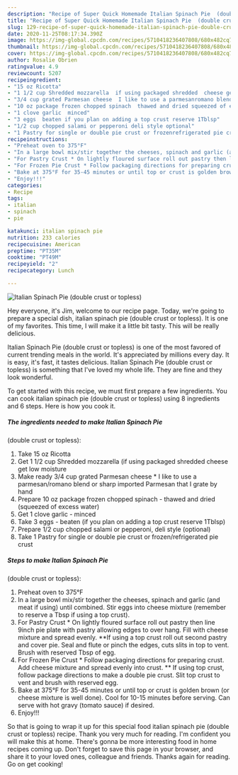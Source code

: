 ```yaml
---
description: "Recipe of Super Quick Homemade Italian Spinach Pie  (double crust or topless)"
title: "Recipe of Super Quick Homemade Italian Spinach Pie  (double crust or topless)"
slug: 129-recipe-of-super-quick-homemade-italian-spinach-pie-double-crust-or-topless
date: 2020-11-25T08:17:34.390Z
image: https://img-global.cpcdn.com/recipes/5710418236407808/680x482cq70/italian-spinach-pie-double-crust-or-topless-recipe-main-photo.jpg
thumbnail: https://img-global.cpcdn.com/recipes/5710418236407808/680x482cq70/italian-spinach-pie-double-crust-or-topless-recipe-main-photo.jpg
cover: https://img-global.cpcdn.com/recipes/5710418236407808/680x482cq70/italian-spinach-pie-double-crust-or-topless-recipe-main-photo.jpg
author: Rosalie Obrien
ratingvalue: 4.9
reviewcount: 5207
recipeingredient:
- "15 oz Ricotta"
- "1 1/2 cup Shredded mozzarella  if using packaged shredded  cheese get low moisture"
- "3/4 cup grated Parmesan cheese  I like to use a parmesanromano blend or sharp imported Parmesan that I grate by hand"
- "10 oz package frozen chopped spinach  thawed and dried squeezed of excess water"
- "1 clove garlic  minced"
- "3 eggs  beaten if you plan on adding a top crust reserve 1Tblsp"
- "1/2 cup chopped salami or pepperoni deli style optional"
- "1 Pastry for single or double pie crust or frozenrefrigerated pie crust"
recipeinstructions:
- "Preheat oven to 375°F"
- "In a large bowl mix/stir together the cheeses, spinach and garlic (and meat if using) until combined. Stir eggs into cheese mixture (remember to reserve a Tbsp if using a top crust)."
- "For Pastry Crust * On lightly floured surface roll out pastry then line 9inch pie plate with pastry allowing edges to over hang. Fill with cheese mixture and spread evenly. **If using a top crust roll out second pastry and cover pie. Seal and flute or pinch the edges, cuts slits in top to vent. Brush with reserved Tbsp of egg."
- "For Frozen Pie Crust * Follow packaging directions for preparing crust. Add cheese mixture and spread evenly into crust. ** If using top crust, follow package directions to make a double pie crust. Slit top crust to vent and brush with reserved egg."
- "Bake at 375°F for 35-45 minutes or until top or crust is golden brown (or cheese mixture is well done). Cool for 10-15 minutes before serving. Can serve with hot gravy (tomato sauce) if desired."
- "Enjoy!!!"
categories:
- Recipe
tags:
- italian
- spinach
- pie

katakunci: italian spinach pie 
nutrition: 233 calories
recipecuisine: American
preptime: "PT35M"
cooktime: "PT49M"
recipeyield: "2"
recipecategory: Lunch

---
```



![Italian Spinach Pie 
(double crust or topless)](https://img-global.cpcdn.com/recipes/5710418236407808/680x482cq70/italian-spinach-pie-double-crust-or-topless-recipe-main-photo.jpg)

Hey everyone, it's Jim, welcome to our recipe page. Today, we're going to prepare a special dish, italian spinach pie 
(double crust or topless). It is one of my favorites. This time, I will make it a little bit tasty. This will be really delicious.

Italian Spinach Pie 
(double crust or topless) is one of the most favored of current trending meals in the world. It's appreciated by millions every day. It is easy, it's fast, it tastes delicious. Italian Spinach Pie 
(double crust or topless) is something that I've loved my whole life. They are fine and they look wonderful.




To get started with this recipe, we must first prepare a few ingredients. You can cook italian spinach pie 
(double crust or topless) using 8 ingredients and 6 steps. Here is how you cook it.

<!--inarticleads1-->

##### The ingredients needed to make Italian Spinach Pie 
(double crust or topless):

1. Take 15 oz Ricotta
1. Get 1 1/2 cup Shredded mozzarella  (if using packaged shredded  cheese get low moisture
1. Make ready 3/4 cup grated Parmesan cheese * I like to use a parmesan/romano blend or sharp imported Parmesan that I grate by hand
1. Prepare 10 oz package frozen chopped spinach - thawed and dried (squeezed of excess water)
1. Get 1 clove garlic - minced
1. Take 3 eggs - beaten (if you plan on adding a top crust reserve 1Tblsp)
1. Prepare 1/2 cup chopped salami or pepperoni, deli style (optional)
1. Take 1 Pastry for single or double pie crust or frozen/refrigerated pie crust




<!--inarticleads2-->

##### Steps to make Italian Spinach Pie 
(double crust or topless):

1. Preheat oven to 375°F
1. In a large bowl mix/stir together the cheeses, spinach and garlic (and meat if using) until combined. Stir eggs into cheese mixture (remember to reserve a Tbsp if using a top crust).
1. For Pastry Crust * On lightly floured surface roll out pastry then line 9inch pie plate with pastry allowing edges to over hang. Fill with cheese mixture and spread evenly. **If using a top crust roll out second pastry and cover pie. Seal and flute or pinch the edges, cuts slits in top to vent. Brush with reserved Tbsp of egg.
1. For Frozen Pie Crust * Follow packaging directions for preparing crust. Add cheese mixture and spread evenly into crust. ** If using top crust, follow package directions to make a double pie crust. Slit top crust to vent and brush with reserved egg.
1. Bake at 375°F for 35-45 minutes or until top or crust is golden brown (or cheese mixture is well done). Cool for 10-15 minutes before serving. Can serve with hot gravy (tomato sauce) if desired.
1. Enjoy!!!




So that is going to wrap it up for this special food italian spinach pie 
(double crust or topless) recipe. Thank you very much for reading. I'm confident you will make this at home. There's gonna be more interesting food in home recipes coming up. Don't forget to save this page in your browser, and share it to your loved ones, colleague and friends. Thanks again for reading. Go on get cooking!
